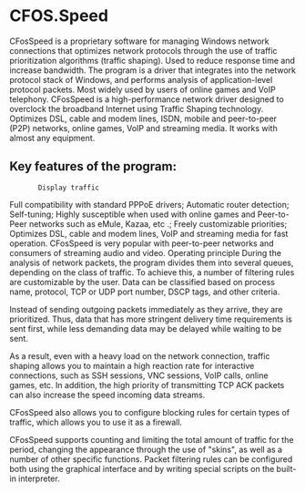 # CFOS.Speed

CFosSpeed is a proprietary software for managing Windows network connections that optimizes network protocols through the use of traffic prioritization algorithms (traffic shaping). Used to reduce response time and increase bandwidth. The program is a driver that integrates into the network protocol stack of Windows, and performs analysis of application-level protocol packets. Most widely used by users of online games and VoIP telephony. CFosSpeed ​​is a high-performance network driver designed to overclock the broadband Internet using Traffic Shaping technology. Optimizes DSL, cable and modem lines, ISDN, mobile and peer-to-peer (P2P) networks, online games, VoIP and streaming media. It works with almost any equipment.

## Key features of the program:
           Display traffic
Full compatibility with standard PPPoE drivers;
Automatic router detection;
Self-tuning;
Highly susceptible when used with online games and Peer-to-Peer networks such as eMule, Kazaa, etc .;
Freely customizable priorities;
Optimizes DSL, cable and modem lines, VoIP and streaming media for fast operation.
CFosSpeed ​​is very popular with peer-to-peer networks and consumers of streaming audio and video.
Operating principle
During the analysis of network packets, the program divides them into several queues, depending on the class of traffic. To achieve this, a number of filtering rules are customizable by the user. Data can be classified based on process name, protocol, TCP or UDP port number, DSCP tags, and other criteria.

Instead of sending outgoing packets immediately as they arrive, they are prioritized. Thus, data that has more stringent delivery time requirements is sent first, while less demanding data may be delayed while waiting to be sent.

As a result, even with a heavy load on the network connection, traffic shaping allows you to maintain a high reaction rate for interactive connections, such as SSH sessions, VNC sessions, VoIP calls, online games, etc. In addition, the high priority of transmitting TCP ACK packets can also increase the speed incoming data streams.

CFosSpeed ​​also allows you to configure blocking rules for certain types of traffic, which allows you to use it as a firewall.

CFosSpeed ​​supports counting and limiting the total amount of traffic for the period, changing the appearance through the use of "skins", as well as a number of other specific functions. Packet filtering rules can be configured both using the graphical interface and by writing special scripts on the built-in interpreter.
